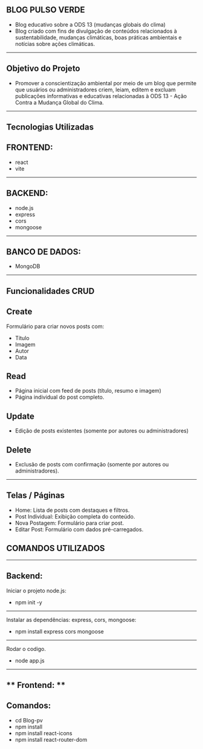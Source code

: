 ## BLOG PULSO VERDE
- Blog educativo sobre a ODS 13 (mudanças globais do clima)
- Blog criado com fins de divulgação de conteúdos relacionados à sustentabilidade, mudanças climáticas, boas práticas ambientais e notícias sobre ações climáticas.
---

## Objetivo do Projeto
- Promover a conscientização ambiental por meio de um blog que permite que usuários ou administradores criem, leiam, editem e excluam publicações informativas e educativas relacionadas à ODS 13 - Ação Contra a Mudança Global do Clima.
---
## Tecnologias Utilizadas
FRONTEND:
--
- react
- vite
---
  BACKEND:
---
- node.js
- express
- cors
- mongoose
---
BANCO DE DADOS:
---
- MongoDB
---
## Funcionalidades CRUD

## Create
Formulário para criar novos posts com:
- Título
- Imagem
- Autor
- Data

## Read
- Página inicial com feed de posts (título, resumo e imagem)
- Página individual do post completo.

## Update
- Edição de posts existentes (somente por autores ou administradores)

## Delete
- Exclusão de posts com confirmação (somente por autores ou administradores).

---

## Telas / Páginas
- Home: Lista de posts com destaques e filtros.
- Post Individual: Exibição completa do conteúdo.
- Nova Postagem: Formulário para criar post.
- Editar Post: Formulário com dados pré-carregados.

## COMANDOS UTILIZADOS
---
**Backend:**
---
Iniciar o projeto node.js:
- npm init -y
---
Instalar as dependências: express, cors, mongoose:
- npm install express cors mongoose
---
Rodar o codigo.
- node app.js
---
** Frontend: **
---
## Comandos:
- cd Blog-pv 
- npm install 
- npm install react-icons
- npm install react-router-dom





